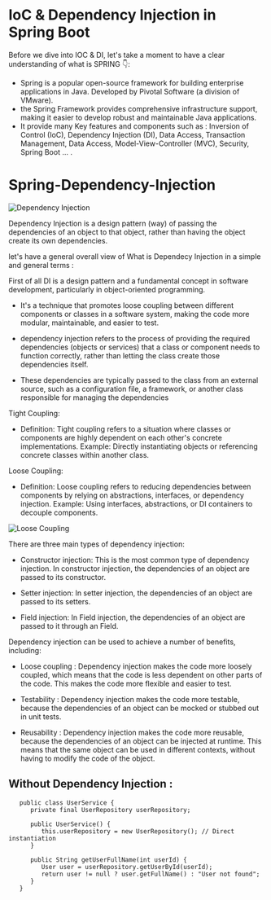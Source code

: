 # IoC & Dependency Injection in Spring Boot

Before we dive into IOC & DI, let's take a moment to have a clear understanding of what is SPRING 👇:

- Spring is a popular open-source framework for building enterprise applications in Java. Developed by Pivotal Software (a division of VMware).
- the Spring Framework provides comprehensive infrastructure support, making it easier to develop robust and maintainable Java applications.
- It provide many Key features and components such as : Inversion of Control (IoC), Dependency Injection (DI), Data Access, Transaction Management, Data Access, Model-View-Controller (MVC), Security, Spring         Boot ... .

# Spring-Dependency-Injection

![Dependency Injection](https://github.com/ahmedelazab1220/SpringBootIoC-DI/assets/105994948/7714a154-60f5-4123-895f-a7761f4332f0)

Dependency Injection is a design pattern (way) of passing the dependencies of an object to that object, rather than having the object create its own dependencies.

let's have a general overall view of What is Dependecy Injection in a simple and general terms :

First of all DI is a design pattern and a fundamental concept in software development, particularly in object-oriented programming.

- It's a technique that promotes loose coupling between different components or classes in a software system, making the code more modular, maintainable, and easier to test.

- dependency injection refers to the process of providing the required dependencies (objects or services) that a class or component needs to function correctly, rather than letting the class create those dependencies itself.

- These dependencies are typically passed to the class from an external source, such as a configuration file, a framework, or another class responsible for managing the dependencies

Tight Coupling:

- Definition: Tight coupling refers to a situation where classes or components are highly dependent on each other's concrete implementations. Example: Directly instantiating objects or referencing concrete classes within another class.

Loose Coupling:
- Definition: Loose coupling refers to reducing dependencies between components by relying on abstractions, interfaces, or dependency injection. Example: Using interfaces, abstractions, or DI containers to decouple components.

![Loose Coupling](https://github.com/ahmedelazab1220/SpringBootIoC-DI/assets/105994948/43aa0bfd-2be6-43b0-84f3-d37d2c511287)


There are three main types of dependency injection:

- Constructor injection: This is the most common type of dependency injection. In constructor injection, the dependencies of an object are passed to its constructor.

- Setter injection: In setter injection, the dependencies of an object are passed to its setters.

- Field injection: In Field injection, the dependencies of an object are passed to it through an Field.

Dependency injection can be used to achieve a number of benefits, including:

- Loose coupling : Dependency injection makes the code more loosely coupled, which means that the code is less dependent on other parts of the code. This makes the code more flexible and easier to test.

- Testability : Dependency injection makes the code more testable, because the dependencies of an object can be mocked or stubbed out in unit tests.

- Reusability : Dependency injection makes the code more reusable, because the dependencies of an object can be injected at runtime. This means that the same object can be used in different contexts, without having to modify the code of the object.


## Without Dependency Injection : 

``` 
   public class UserService {
      private final UserRepository userRepository;

      public UserService() {
         this.userRepository = new UserRepository(); // Direct instantiation
      }

      public String getUserFullName(int userId) {
         User user = userRepository.getUserById(userId);
         return user != null ? user.getFullName() : "User not found";
      }
   }

```
